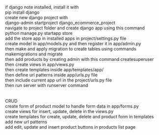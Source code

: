 if django note installed, install it with <br>
pip install django
<br>
create new django project with <br>
django-admin startproject django_ecommerce_project
<br>
navigate to project folder and create django app using this command <br>
python manage.py startapp store
<br>
add the store app in installed apps in project/settings.py file <br>
create model in app/models.py and then register it in app/admin.py <br>
then make and apply migration to create tables using commands makemigrations and migrate <br>
then add products by creating admin with this command createsuperuser <br>
then create views in app/views.py<br>
then create templates inside app/templates/app/ <br>
then define url patterns inside app/urls.py file <br>
then include current app url in the project/urls.py file <br>
then run server with runserver command <br>
<br>
<br>
CRUD
<br>
create form of product model to handle form data in app/forms.py
<br>
create views for insert, update, delete in the views.py
<br>
create templates for create, update, delete and product form in templates<br>
add new url patterns<br>
add edit, update and insert product buttons in products list page